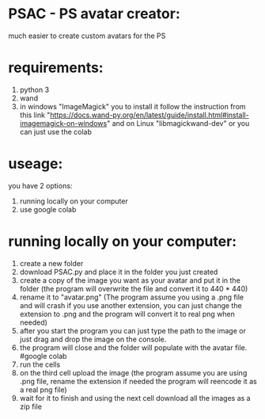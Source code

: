 # PSAC - PS avatar creator:
much easier to create custom avatars for the PS
# requirements:
1. python 3
2. wand
3. in windows "ImageMagick" you to install it follow the instruction from this link "https://docs.wand-py.org/en/latest/guide/install.html#install-imagemagick-on-windows" and on Linux "libmagickwand-dev" or you can just use the colab
# useage:
you have 2 options:
1. running locally on your computer
2. use google colab
# running locally on your computer:
1. create a new folder
2. download PSAC.py and place it in the folder you just created
3. create a copy of the image you want as your avatar and put it in the folder (the program will overwrite the file and convert it to 440 * 440)
4. rename it to "avatar.png" (The program assume you using a .png file and will crash if you use another extension, you can just change the extension to .png and the program will convert it to real png when needed)
5. after you start the program you can just type the path to the image or just drag and drop the image on the console.
6. the program will close and the folder will populate with the avatar file.
#google colab
1. run the cells
2. on the third cell upload the image (the program assume you are using .png file, rename the extension if needed the program will reencode it as a real png file)
3. wait for it to finish and using the next cell download all the images as a zip file
